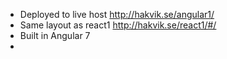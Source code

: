 - Deployed to live host http://hakvik.se/angular1/
- Same layout as react1 http://hakvik.se/react1/#/
- Built in Angular 7
- 
